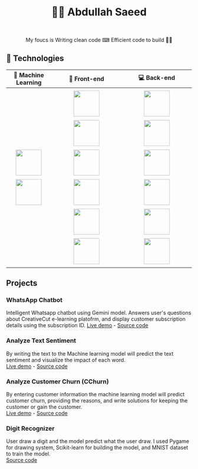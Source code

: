 <h1 align="center">👨‍💻 Abdullah Saeed</h3>
</br>
<p align="center">My foucs is Writing clean code ⌨ Efficient code to build 🏄‍♂️</p>
  
## 🔨 Technologies
<table>
  <thead>
      <th>🤖 Machine Learning</th>
      <th>🎨 Front-end</th>
      <th>💻 Back-end</th>
  </thead>
  <tbody>
    <tr>
      <td align="center">  
        <img width="70px" style="padding: 5px 10px;" src="https://cdn.jsdelivr.net/gh/devicons/devicon@latest/icons/scikitlearn/scikitlearn-original.svg"/>
        <img width="70px" style="padding: 5px 10px;" src="https://cdn.jsdelivr.net/gh/devicons/devicon@latest/icons/tensorflow/tensorflow-original.svg"/>
      </td>
       <td align="center">
        <img width="70px" style="padding: 5px 10px;" src="https://cdn.jsdelivr.net/gh/devicons/devicon@latest/icons/javascript/javascript-original.svg" />
        <img width="70px" style="padding: 5px 10px;" src="https://cdn.jsdelivr.net/gh/devicons/devicon@latest/icons/react/react-original.svg" />
        <img width="70px" style="padding: 5px 10px;" src="https://cdn.jsdelivr.net/gh/devicons/devicon@latest/icons/typescript/typescript-original.svg" />
        <img width="70px" style="padding: 5px 10px;" src="https://cdn.jsdelivr.net/gh/devicons/devicon@latest/icons/nextjs/nextjs-original.svg" />
        <img width="70px" style="padding: 5px 10px;" src="https://cdn.jsdelivr.net/gh/devicons/devicon@latest/icons/tailwindcss/tailwindcss-original.svg" />
        <img width="70px" style="padding: 5px 10px;" src="https://cdn.jsdelivr.net/gh/devicons/devicon@latest/icons/redux/redux-original.svg" />
      </td>
      <td align="center">
        <img width="70px" style="padding: 5px 10px;" src="https://cdn.jsdelivr.net/gh/devicons/devicon@latest/icons/nodejs/nodejs-original-wordmark.svg" />
        <img width="70px" style="padding: 5px 10px;" src="https://cdn.jsdelivr.net/gh/devicons/devicon@latest/icons/typescript/typescript-original.svg" />
        <img width="70px" style="padding: 5px 10px;" src="https://cdn.jsdelivr.net/gh/devicons/devicon@latest/icons/express/express-original.svg" />
        <img width="70px" style="padding: 5px 10px;" src="https://cdn.jsdelivr.net/gh/devicons/devicon@latest/icons/prisma/prisma-original.svg" />
        <img width="70px" style="padding: 5px 10px;" src="https://cdn.jsdelivr.net/gh/devicons/devicon@latest/icons/postgresql/postgresql-original.svg" />
        <img width="70px" style="padding: 5px 10px;" src="https://cdn.jsdelivr.net/gh/devicons/devicon@latest/icons/mongodb/mongodb-original-wordmark.svg" />
      </td>
    </tr>
  </tbody>
</table>

## Projects

### WhatsApp Chatbot
Intelligent Whatsapp chatbot using Gemini model. Answers user's questions about CreativeCut e-learning platofrm, and display customer subscription details using the subscription ID.
[Live demo](https://api.whatsapp.com/send?phone=14155238886&text=join%20map-recognize) - [Source code](https://github.com/Abdullah-Saeed-BB/whatsapp-chatbot)

### Analyze Text Sentiment
By writing the text to the Machine learning model will predict the text sentiment and visualize the impact of each word.<br/>
[Live demo](https://analyze-text-sentiment.onrender.com) - [Source code](https://github.com/Abdullah-Saeed-BB/analyze-text-sentiment)

### Analyze Customer Churn (CChurn)
By entering customer information the machine learning model will predict customer churn, providing the reasons, and write solutions for keeping the customer or gain the customer.<br/>
[Live demo](https://analyze-customer-churn.onrender.com/) - [Source code](https://github.com/Abdullah-Saeed-BB/analyze-customer-churn)

### Digit Recognizer
User draw a digit and the model predict what the user draw. I used Pygame for drawing system, Scikit-learn for building the model, and MNIST dataset to train the model.<br/>
[Source code](https://github.com/Abdullah-Saeed-BB/digit_recognizer)
